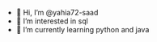 - 👋 Hi, I’m @yahia72-saad
- 👀 I’m interested in sql
- 🌱 I’m currently learning python and java
  


<!---
yahia72-saad/yahia72-saad is a ✨ special ✨ repository because its `README.md` (this file) appears on your GitHub profile.
You can click the Preview link to take a look at your changes.
--->
